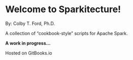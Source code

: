 # Welcome to Sparkitecture!

By: Colby T. Ford, Ph.D.

A collection of “cookbook-style” scripts for Apache Spark.

__A work in progress...__

<footer>Hosted on GitBooks.io</footer>
